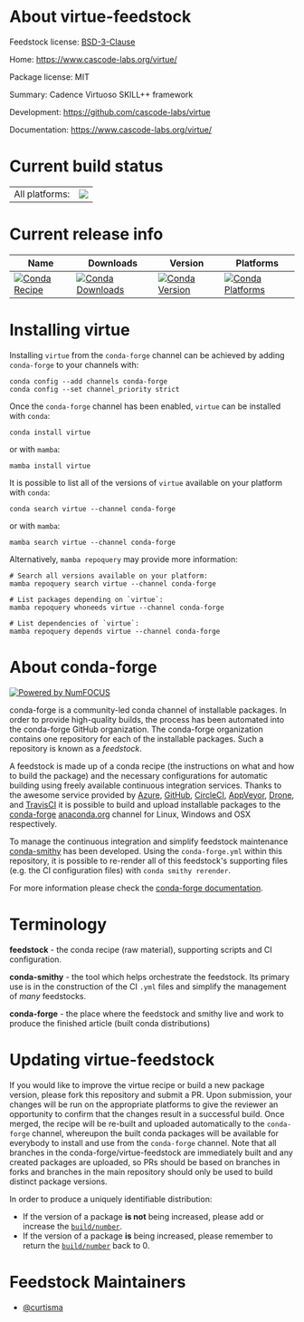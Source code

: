 About virtue-feedstock
======================

Feedstock license: [BSD-3-Clause](https://github.com/conda-forge/virtue-feedstock/blob/main/LICENSE.txt)

Home: https://www.cascode-labs.org/virtue/

Package license: MIT

Summary: Cadence Virtuoso SKILL++ framework

Development: https://github.com/cascode-labs/virtue

Documentation: https://www.cascode-labs.org/virtue/

Current build status
====================


<table><tr><td>All platforms:</td>
    <td>
      <a href="https://dev.azure.com/conda-forge/feedstock-builds/_build/latest?definitionId=16932&branchName=main">
        <img src="https://dev.azure.com/conda-forge/feedstock-builds/_apis/build/status/virtue-feedstock?branchName=main">
      </a>
    </td>
  </tr>
</table>

Current release info
====================

| Name | Downloads | Version | Platforms |
| --- | --- | --- | --- |
| [![Conda Recipe](https://img.shields.io/badge/recipe-virtue-green.svg)](https://anaconda.org/conda-forge/virtue) | [![Conda Downloads](https://img.shields.io/conda/dn/conda-forge/virtue.svg)](https://anaconda.org/conda-forge/virtue) | [![Conda Version](https://img.shields.io/conda/vn/conda-forge/virtue.svg)](https://anaconda.org/conda-forge/virtue) | [![Conda Platforms](https://img.shields.io/conda/pn/conda-forge/virtue.svg)](https://anaconda.org/conda-forge/virtue) |

Installing virtue
=================

Installing `virtue` from the `conda-forge` channel can be achieved by adding `conda-forge` to your channels with:

```
conda config --add channels conda-forge
conda config --set channel_priority strict
```

Once the `conda-forge` channel has been enabled, `virtue` can be installed with `conda`:

```
conda install virtue
```

or with `mamba`:

```
mamba install virtue
```

It is possible to list all of the versions of `virtue` available on your platform with `conda`:

```
conda search virtue --channel conda-forge
```

or with `mamba`:

```
mamba search virtue --channel conda-forge
```

Alternatively, `mamba repoquery` may provide more information:

```
# Search all versions available on your platform:
mamba repoquery search virtue --channel conda-forge

# List packages depending on `virtue`:
mamba repoquery whoneeds virtue --channel conda-forge

# List dependencies of `virtue`:
mamba repoquery depends virtue --channel conda-forge
```


About conda-forge
=================

[![Powered by
NumFOCUS](https://img.shields.io/badge/powered%20by-NumFOCUS-orange.svg?style=flat&colorA=E1523D&colorB=007D8A)](https://numfocus.org)

conda-forge is a community-led conda channel of installable packages.
In order to provide high-quality builds, the process has been automated into the
conda-forge GitHub organization. The conda-forge organization contains one repository
for each of the installable packages. Such a repository is known as a *feedstock*.

A feedstock is made up of a conda recipe (the instructions on what and how to build
the package) and the necessary configurations for automatic building using freely
available continuous integration services. Thanks to the awesome service provided by
[Azure](https://azure.microsoft.com/en-us/services/devops/), [GitHub](https://github.com/),
[CircleCI](https://circleci.com/), [AppVeyor](https://www.appveyor.com/),
[Drone](https://cloud.drone.io/welcome), and [TravisCI](https://travis-ci.com/)
it is possible to build and upload installable packages to the
[conda-forge](https://anaconda.org/conda-forge) [anaconda.org](https://anaconda.org/)
channel for Linux, Windows and OSX respectively.

To manage the continuous integration and simplify feedstock maintenance
[conda-smithy](https://github.com/conda-forge/conda-smithy) has been developed.
Using the ``conda-forge.yml`` within this repository, it is possible to re-render all of
this feedstock's supporting files (e.g. the CI configuration files) with ``conda smithy rerender``.

For more information please check the [conda-forge documentation](https://conda-forge.org/docs/).

Terminology
===========

**feedstock** - the conda recipe (raw material), supporting scripts and CI configuration.

**conda-smithy** - the tool which helps orchestrate the feedstock.
                   Its primary use is in the construction of the CI ``.yml`` files
                   and simplify the management of *many* feedstocks.

**conda-forge** - the place where the feedstock and smithy live and work to
                  produce the finished article (built conda distributions)


Updating virtue-feedstock
=========================

If you would like to improve the virtue recipe or build a new
package version, please fork this repository and submit a PR. Upon submission,
your changes will be run on the appropriate platforms to give the reviewer an
opportunity to confirm that the changes result in a successful build. Once
merged, the recipe will be re-built and uploaded automatically to the
`conda-forge` channel, whereupon the built conda packages will be available for
everybody to install and use from the `conda-forge` channel.
Note that all branches in the conda-forge/virtue-feedstock are
immediately built and any created packages are uploaded, so PRs should be based
on branches in forks and branches in the main repository should only be used to
build distinct package versions.

In order to produce a uniquely identifiable distribution:
 * If the version of a package **is not** being increased, please add or increase
   the [``build/number``](https://docs.conda.io/projects/conda-build/en/latest/resources/define-metadata.html#build-number-and-string).
 * If the version of a package **is** being increased, please remember to return
   the [``build/number``](https://docs.conda.io/projects/conda-build/en/latest/resources/define-metadata.html#build-number-and-string)
   back to 0.

Feedstock Maintainers
=====================

* [@curtisma](https://github.com/curtisma/)

